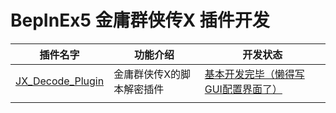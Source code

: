 # BepInEx5 金庸群侠传X 插件开发

| 插件名字                                                                                                            | 功能介绍                  | 开发状态                                                                                                            |
| ------------------------------------------------------------------------------------------------------------------- | ------------------------- | ------------------------------------------------------------------------------------------------------------------- |
| [JX_Decode_Plugin](https://github.com/easternDay/JX_BepInEx5_Plugins/tree/main/JX_Decode_Plugin "JX_Decode_Plugin") | 金庸群侠传X的脚本解密插件 | [基本开发完毕（懒得写GUI配置界面了）](https://github.com/easternDay/JX_BepInEx5_Plugins/tree/main/JX_Decode_Plugin) |
|                                                                                                                     |                           |                                                                                                                     |
